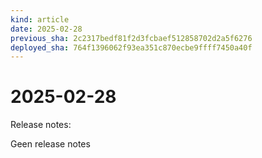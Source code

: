 ```yaml
---
kind: article
date: 2025-02-28
previous_sha: 2c2317bedf81f2d3fcbaef512858702d2a5f6276
deployed_sha: 764f1396062f93ea351c870ecbe9ffff7450a40f
---
```


# 2025-02-28

Release notes:

Geen release notes
